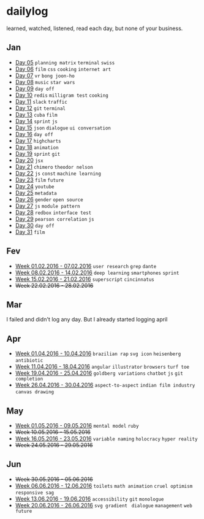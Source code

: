 # dailylog

learned, watched, listened, read each day, but none of your business.

## Jan

- [Day 05](https://github.com/zehfernandes/dailylog/blob/master/01-jan/log-05-01-2016.md) `planning matrix` `terminal` `swiss`
- [Day 06](https://github.com/zehfernandes/dailylog/blob/master/01-jan/log-06-01-2016.md) `film` `css` `cooking` `internet art`
- [Day 07](https://github.com/zehfernandes/dailylog/blob/master/01-jan/log-07-01-2016.md) `vr` `bong joon-ho`
- [Day 08](https://github.com/zehfernandes/dailylog/blob/master/01-jan/log-08-01-2016.md) `music` `star wars`
- [Day 09](https://github.com/zehfernandes/dailylog/blob/master/01-jan/log-09-01-2016.md) `day off`
- [Day 10](https://github.com/zehfernandes/dailylog/blob/master/01-jan/log-10-01-2016.md) `redis` `milligram test` `cooking`
- [Day 11](https://github.com/zehfernandes/dailylog/blob/master/01-jan/log-11-01-2016.md) `slack` `traffic`
- [Day 12](https://github.com/zehfernandes/dailylog/blob/master/01-jan/log-12-01-2016.md) `git` `terminal` 
- [Day 13](https://github.com/zehfernandes/dailylog/blob/master/01-jan/log-13-01-2016.md) `cuba` `film`
- [Day 14](https://github.com/zehfernandes/dailylog/blob/master/01-jan/log-14-01-2016.md) `sprint` `js`
- [Day 15](https://github.com/zehfernandes/dailylog/blob/master/01-jan/log-15-01-2016.md) `json` `dialogue` `ui conversation`
- [Day 16](https://github.com/zehfernandes/dailylog/blob/master/01-jan/log-16-01-2016.md) `day off`
- [Day 17](https://github.com/zehfernandes/dailylog/blob/master/01-jan/log-17-01-2016.md) `highcharts`
- [Day 18](https://github.com/zehfernandes/dailylog/blob/master/01-jan/log-18-01-2016.md) `animation`
- [Day 19](https://github.com/zehfernandes/dailylog/blob/master/01-jan/log-19-01-2016.md) `sprint` `git`
- [Day 20](https://github.com/zehfernandes/dailylog/blob/master/01-jan/log-20-01-2016.md) `jsx`
- [Day 21](https://github.com/zehfernandes/dailylog/blob/master/01-jan/log-21-01-2016.md) `chimero` `theodor nelson` 
- [Day 22](https://github.com/zehfernandes/dailylog/blob/master/01-jan/log-22-01-2016.md) `js` `const` `machine learning`
- [Day 23](https://github.com/zehfernandes/dailylog/blob/master/01-jan/log-23-01-2016.md) `film` `future`
- [Day 24](https://github.com/zehfernandes/dailylog/blob/master/01-jan/log-24-01-2016.md) `youtube`
- [Day 25](https://github.com/zehfernandes/dailylog/blob/master/01-jan/log-25-01-2016.md) `metadata`
- [Day 26](https://github.com/zehfernandes/dailylog/blob/master/01-jan/log-26-01-2016.md) `gender` `open source`
- [Day 27](https://github.com/zehfernandes/dailylog/blob/master/01-jan/log-27-01-2016.md) `js` `module pattern`
- [Day 28](https://github.com/zehfernandes/dailylog/blob/master/01-jan/log-28-01-2016.md) `redbox` `interface test`
- [Day 29](https://github.com/zehfernandes/dailylog/blob/master/01-jan/log-29-01-2016.md) `pearson correlation` `js`
- [Day 30](https://github.com/zehfernandes/dailylog/blob/master/01-jan/log-30-01-2016.md) `day off`
- [Day 31](https://github.com/zehfernandes/dailylog/blob/master/01-jan/log-31-01-2016.md) `film`

## Fev

- [Week 01.02.2016 - 07.02.2016](https://github.com/zehfernandes/dailylog/blob/master/02-fev/weeklog-02-02-2016.md) `user research` `grep` `dante`
- [Week 08.02.2016 - 14.02.2016](https://github.com/zehfernandes/dailylog/blob/master/02-fev/weeklog-08-02-2016.md) `deep learning` `smartphones` `sprint`
- [Week 15.02.2016 - 21.02.2016](https://github.com/zehfernandes/dailylog/blob/master/02-fev/weeklog-15-02-2016.md) `superscript` `cincinnatus`
- ~~Week 22.02.2016 - 28.02.2016~~ 

## Mar

I failed and didn't log any day. 
But I already started logging april

## Apr

- [Week 01.04.2016 - 10.04.2016](https://github.com/zehfernandes/dailylog/blob/master/04-apr/weeklog-01-04-2016.md) `brazilian rap` `svg icon` `heisenberg` `antibiotic`
- [Week 11.04.2016 - 18.04.2016](https://github.com/zehfernandes/dailylog/blob/master/04-apr/weeklog-11-04-2016.md) `angular` `illustrator` `browsers` `turf toe`
- [Week 19.04.2016 - 25.04.2016](https://github.com/zehfernandes/dailylog/blob/master/04-apr/weeklog-19-04-2016.md) `goldberg variations` `chatbot` `js` `git completion`
- [Week 26.04.2016 - 30.04.2016](https://github.com/zehfernandes/dailylog/blob/master/04-apr/weeklog-30-04-2016.md) `aspect-to-aspect` `indian film industry` `canvas drawing`

## May

- [Week 01.05.2016 - 09.05.2016](https://github.com/zehfernandes/dailylog/blob/master/05-may/weeklog-01-05-2016.md) `mental model` `ruby`
- ~~Week 10.05.2016 - 15.05.2016~~ 
- [Week 16.05.2016 - 23.05.2016](https://github.com/zehfernandes/dailylog/blob/master/05-may/weeklog-16-05-2016.md) `variable naming` `holocracy` `hyper reality`
- ~~Week 24.05.2016 - 29.05.2016~~ 

## Jun

- ~~Week 30.05.2016 - 05.06.2016~~ 
- [Week 06.06.2016 - 12.06.2016](https://github.com/zehfernandes/dailylog/blob/master/06-jun/weeklog-06-06-2016.md) `toilets` `math animation` `cruel optimism` `responsive sag`
- [Week 13.06.2016 - 19.06.2016](https://github.com/zehfernandes/dailylog/blob/master/06-jun/weeklog-13-06-2016.md) `accessibility` `git` `monologue`
- [Week 20.06.2016 - 26.06.2016](https://github.com/zehfernandes/dailylog/blob/master/06-jun/weeklog-20-06-2016.md) `svg gradient ` `dialogue` `management` `web future`
